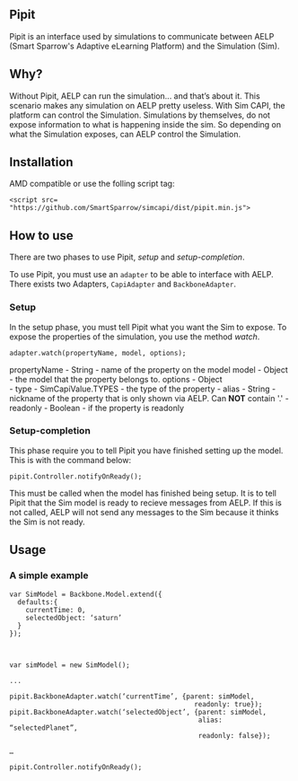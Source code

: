 Pipit
--------

Pipit is an interface used by simulations to communicate between AELP (Smart Sparrow's Adaptive eLearning Platform) and the Simulation (Sim).


## Why? ##

Without Pipit, AELP can run the simulation... and that’s about it. This scenario makes any simulation on AELP pretty useless.
With Sim CAPI, the platform can control the Simulation. Simulations by themselves, do not expose information to what is happening inside the sim. So depending on what the Simulation exposes, can AELP control the Simulation.   



## Installation ##

AMD compatible or use the folling script tag:

```
<script src= "https://github.com/SmartSparrow/simcapi/dist/pipit.min.js">
```


## How to use ##

There are two phases to use Pipit, _setup_ and _setup-completion_.

To use Pipit, you must use an `adapter` to be able to interface with
AELP. There exists two Adapters, `CapiAdapter` and `BackboneAdapter`. 

### Setup ###

In the setup phase, you must tell Pipit what you want the Sim to expose. To expose the properties of the simulation, you use the method _watch_.

```
adapter.watch(propertyName, model, options);
```

propertyName - String - name of the property on the model
model       - Object - the model that the property belongs to.
options      - Object  
                       - type     - SimCapiValue.TYPES  - the type of the property 
                       - alias    - String         - nickname of the property that is only shown via AELP. Can __NOT__ contain '.'
                       - readonly - Boolean        - if the property is readonly 


### Setup-completion ###

This phase require you to tell Pipit you have finished setting up the model. This is with the command below:


```
pipit.Controller.notifyOnReady();
```

This must be called when the model has finished being setup. It is to tell Pipit that the Sim model is ready to recieve messages from AELP. If this is not called, AELP will not send any messages to the Sim because it thinks the Sim is not ready.



## Usage ##

### A simple example ###

```
var SimModel = Backbone.Model.extend({
  defaults:{
    currentTime: 0,
    selectedObject: ‘saturn’
  }
});



var simModel = new SimModel();

...

pipit.BackboneAdapter.watch(‘currentTime’, {parent: simModel, 
	                                          readonly: true});
pipit.BackboneAdapter.watch(‘selectedObject’, {parent: simModel, 
                                               alias: “selectedPlanet”, 
                                               readonly: false});

…

pipit.Controller.notifyOnReady();
```